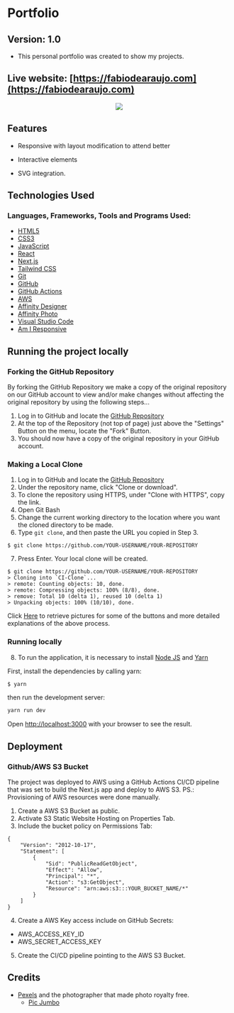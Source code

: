 # Portfolio
## Version: 1.0

-   This personal portfolio was created to show my projects.

## Live website: [https://fabiodearaujo.com](https://fabiodearaujo.com)



<p style="text-align:center;"><img src="https://fabiodearaujo.com/readmeassets/portfolio_showcase.png"></p>

    
## Features

-   Responsive with layout modification to attend better 

-   Interactive elements

-   SVG integration.


## Technologies Used


### Languages, Frameworks, Tools and Programs Used:

-   [HTML5](https://en.wikipedia.org/wiki/HTML5)
-   [CSS3](https://en.wikipedia.org/wiki/Cascading_Style_Sheets)
-   [JavaScript](https://en.wikipedia.org/wiki/JavaScript)
-   [React](https://reactjs.org/)
-   [Next.js](https://nextjs.org/)
-   [Tailwind CSS](https://tailwindui.com/)
-   [Git](https://git-scm.com/)
-   [GitHub](https://github.com/)
-   [GitHub Actions](https://docs.github.com/en/actions)
-   [AWS](https://aws.amazon.com/)
-   [Affinity Designer](https://affinity.serif.com/en-gb/designer/)
-   [Affinity Photo](https://affinity.serif.com/en-gb/photo/)
-   [Visual Studio Code](https://code.visualstudio.com/)
-   [Am I Responsive](https://ui.dev/amiresponsive)


## Running the project locally

### Forking the GitHub Repository

By forking the GitHub Repository we make a copy of the original repository on our GitHub account to view and/or make changes without affecting the original repository by using the following steps...

1. Log in to GitHub and locate the [GitHub Repository](https://github.com/fabioaraujo76/sophie-photography-mp4)
2. At the top of the Repository (not top of page) just above the "Settings" Button on the menu, locate the "Fork" Button.
3. You should now have a copy of the original repository in your GitHub account.

### Making a Local Clone

1. Log in to GitHub and locate the [GitHub Repository](https://github.com/fabiodearaujo/portfolio)
2. Under the repository name, click "Clone or download".
3. To clone the repository using HTTPS, under "Clone with HTTPS", copy the link.
4. Open Git Bash
5. Change the current working directory to the location where you want the cloned directory to be made.
6. Type `git clone`, and then paste the URL you copied in Step 3.

```
$ git clone https://github.com/YOUR-USERNAME/YOUR-REPOSITORY
```

7. Press Enter. Your local clone will be created.

```
$ git clone https://github.com/YOUR-USERNAME/YOUR-REPOSITORY
> Cloning into `CI-Clone`...
> remote: Counting objects: 10, done.
> remote: Compressing objects: 100% (8/8), done.
> remove: Total 10 (delta 1), reused 10 (delta 1)
> Unpacking objects: 100% (10/10), done.
```

Click [Here](https://help.github.com/en/github/creating-cloning-and-archiving-repositories/cloning-a-repository#cloning-a-repository-to-github-desktop) to retrieve pictures for some of the buttons and more detailed explanations of the above process.

### Running locally

8. To run the application, it is necessary to install [Node JS](https://nodejs.org/en/) and [Yarn](https://yarnpkg.com/)

First, install the dependencies by calling yarn: 

```bash
$ yarn
```

then run the development server:

```bash
yarn run dev
```

Open [http://localhost:3000](http://localhost:3000) with your browser to see the result.


## Deployment

### Github/AWS S3 Bucket

The project was deployed to AWS using a GitHub Actions CI/CD pipeline that was set to build the Next.js app and deploy to AWS S3.
PS.: Provisioning of AWS resources were done manually.

1. Create a AWS S3 Bucket as public.
2. Activate S3 Static Website Hosting on Properties Tab.
3. Include the bucket policy on Permissions Tab:
```
{
    "Version": "2012-10-17",
    "Statement": [
        {
            "Sid": "PublicReadGetObject",
            "Effect": "Allow",
            "Principal": "*",
            "Action": "s3:GetObject",
            "Resource": "arn:aws:s3:::YOUR_BUCKET_NAME/*"
        }
    ]
}
```
4. Create a AWS Key access include on GitHub Secrets:
  - AWS_ACCESS_KEY_ID
  - AWS_SECRET_ACCESS_KEY
5. Create the CI/CD pipeline pointing to the AWS S3 Bucket.



## Credits

-   [Pexels](https://www.pexels.com) and the photographer that made photo royalty free.
    -   [Pic Jumbo](https://www.pexels.com/@picjumbo-com-55570/)
